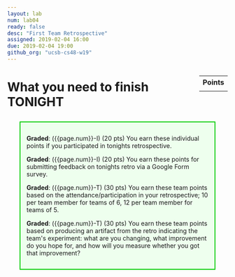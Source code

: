 ```yaml
---
layout: lab
num: lab04
ready: false
desc: "First Team Retrospective"
assigned: 2019-02-04 16:00
due: 2019-02-04 19:00
github_org: "ucsb-cs48-w19"
---
```


<div style="display:none">
https://ucsb-cs48.github.io/w19/lab/lab04/
</div>

<style>
div.grade { margin: 2em; padding: 1em; border: 2px solid #0c0; background-color: #efe; }   
</style>

<div style="float:right; width: auto;">

<table style="margin-top:1em;">
<tr>
   <th>Points</th>
</tr>
<tr>
   <td class="pointCount"></td>
</tr>
</table>

</div>

# What you need to finish TONIGHT




<div class="grade" markdown="1">

**Graded**: ({{page.num}}-I) (20 pts) You earn these individual points if you participated in tonights retrospective.

**Graded**: ({{page.num}}-I) (20 pts) You earn these points for submitting feedback on tonights retro via a Google Form survey.


**Graded**: ({{page.num}}-T) (30 pts) You earn these team points based on the attendance/participation in your retrospective; 10 per team member for
teams of 6, 12 per team member for teams of 5.

**Graded**: ({{page.num}}-T) (30 pts) You earn these team points based on producing an artifact from the retro indicating the team's experiment:
what are you changing, what improvement do you hope for, and how will you measure whether you got that improvement?


</div>

